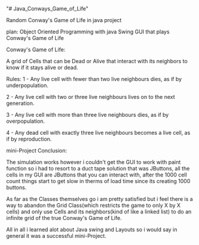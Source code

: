 "# Java_Conways_Game_of_Life" 

Random Conway's Game of Life in java project

plan:
Object Oriented Programming with java Swing GUI that plays Conway's Game of Life

Conway's Game of Life:

A grid of Cells that can be Dead or Alive that interact with its neighbors to know if it stays alive or dead.

Rules:
1 - Any live cell with fewer than two live neighbours dies, as if by underpopulation.

2 - Any live cell with two or three live neighbours lives on to the next generation.

3 - Any live cell with more than three live neighbours dies, as if by overpopulation.

4 - Any dead cell with exactly three live neighbours becomes a live cell, as if by reproduction.


mini-Project Conclusion:
	
The simulation works however i couldn't get the GUI to work with paint function so i had to resort to a duct tape solution that was JButtons, all the cells in my GUI are JButtons that you can interact with, after the 1000 cell count things start to get slow in therms of load time since its creating 1000 buttons.

As far as the Classes themselves go i am pretty satisfied but i feel there is a way to abandon the Grid Class(which restricts the game to only X by X cells) and only use Cells and its neighbors(kind of like a linked list) to do an infinite grid of the true Conway's Game of Life.

All in all i learned alot about Java swing and Layouts so i would say in general it was a successful mini-Project.
